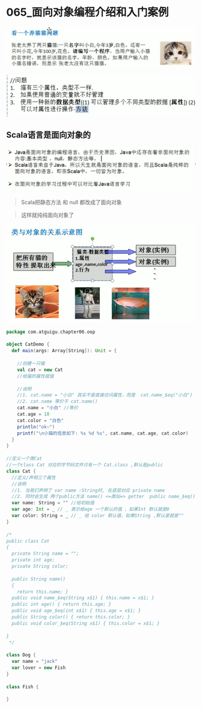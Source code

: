 # 065_面向对象编程介绍和入门案例

![1616913370505](065_%E9%9D%A2%E5%90%91%E5%AF%B9%E8%B1%A1%E7%BC%96%E7%A8%8B%E4%BB%8B%E7%BB%8D%E5%92%8C%E5%85%A5%E9%97%A8%E6%A1%88%E4%BE%8B/1616913370505.png)

![1616913430797](065_%E9%9D%A2%E5%90%91%E5%AF%B9%E8%B1%A1%E7%BC%96%E7%A8%8B%E4%BB%8B%E7%BB%8D%E5%92%8C%E5%85%A5%E9%97%A8%E6%A1%88%E4%BE%8B/1616913430797.png)

## Scala语言是面向对象的

![1616913476832](065_%E9%9D%A2%E5%90%91%E5%AF%B9%E8%B1%A1%E7%BC%96%E7%A8%8B%E4%BB%8B%E7%BB%8D%E5%92%8C%E5%85%A5%E9%97%A8%E6%A1%88%E4%BE%8B/1616913476832.png)

> Scala把静态方法 和 null 都改成了面向对象

> 这样就纯纯面向对象了

![1616913542459](065_%E9%9D%A2%E5%90%91%E5%AF%B9%E8%B1%A1%E7%BC%96%E7%A8%8B%E4%BB%8B%E7%BB%8D%E5%92%8C%E5%85%A5%E9%97%A8%E6%A1%88%E4%BE%8B/1616913542459.png)

```scala
package com.atguigu.chapter06.oop

object CatDemo {
  def main(args: Array[String]): Unit = {

    //创建一只猫
    val cat = new Cat
    //给猫的属性赋值

    //说明
    //1. cat.name = "小白" 其实不是直接访问属性，而是  cat.name_$eq("小白")
    //2. cat.name 等价于 cat.name()
    cat.name = "小白" //等价
    cat.age = 10
    cat.color = "白色"
    println("ok~")
    printf("\n小猫的信息如下: %s %d %s", cat.name, cat.age, cat.color)
  }
}

//定义一个类Cat
//一个class Cat 对应的字节码文件只有一个 Cat.class ,默认是public
class Cat {
  //定义/声明三个属性
  //说明
  //1. 当我们声明了 var name :String时, 在底层对应 private name
  //2. 同时会生成 两个public方法 name() <=类似=> getter  public name_$eq() => setter
  var name: String = "" //给初始值
  var age: Int = _ // _ 表示给age 一个默认的值 ，如果Int 默认就是0
  var color: String = _ // _ 给 color 默认值，如果String ,默认是就是""
}

/*
public class Cat
{
  private String name = "";
  private int age;
  private String color;

  public String name()
  {
    return this.name; }
  public void name_$eq(String x$1) { this.name = x$1; }
  public int age() { return this.age; }
  public void age_$eq(int x$1) { this.age = x$1; }
  public String color() { return this.color; }
  public void color_$eq(String x$1) { this.color = x$1; }

}
 */

class Dog {
  var name = "jack"
  var lover = new Fish
}

class Fish {

}
```

